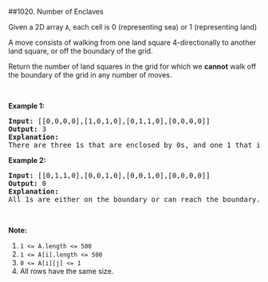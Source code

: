 ##1020. Number of Enclaves
<p>Given a 2D array <code>A</code>, each cell is 0 (representing sea) or 1 (representing land)</p>

<p>A move consists of walking from one land square 4-directionally to another land square, or off the boundary of the grid.</p>

<p>Return the number of land squares in the grid for which we <strong>cannot</strong> walk off the boundary of the grid in any number of moves.</p>

<p>&nbsp;</p>

<p><strong>Example 1:</strong></p>

<pre>
<strong>Input: </strong><span id="example-input-1-1">[[0,0,0,0],[1,0,1,0],[0,1,1,0],[0,0,0,0]]</span>
<strong>Output: </strong><span id="example-output-1">3</span>
<strong>Explanation: </strong>
There are three 1s that are enclosed by 0s, and one 1 that isn&#39;t enclosed because its on the boundary.</pre>

<p><strong>Example 2:</strong></p>

<pre>
<strong>Input: </strong><span id="example-input-2-1">[[0,1,1,0],[0,0,1,0],[0,0,1,0],[0,0,0,0]]</span>
<strong>Output: </strong><span id="example-output-2">0</span>
<strong>Explanation: </strong>
All 1s are either on the boundary or can reach the boundary.
</pre>

<p>&nbsp;</p>

<p><strong>Note:</strong></p>

<ol>
	<li><code>1 &lt;= A.length &lt;= 500</code></li>
	<li><code>1 &lt;= A[i].length &lt;= 500</code></li>
	<li><code>0 &lt;= A[i][j] &lt;= 1</code></li>
	<li>All rows have the same size.</li>
</ol>